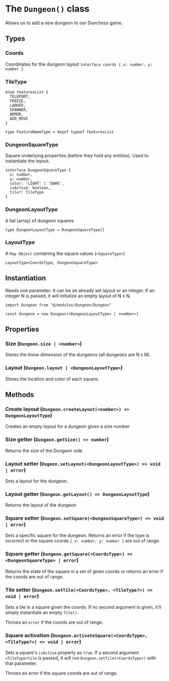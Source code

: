 # The `Dungeon()` class
Allows us to add a new dungeon to our Dunchess game.
## Types
### Coords
Coordinates for the dungeon layout
`interface coords { x: number, y: number }`
### TileType
```
enum featuresList {
  TELEPORT,
  FREEZE,
  LADDER,
  SPAWNER,
  ARMOR,
  ADD_MOVE
}

type FeatureNameType = keyof typeof featuresList
```
### DungeonSquareType
Square underlying properties (before they hold any entities). Used to instantiate the layout.
```
interface DungeonSquareType {
  x: number,
  y: number,
  color: 'LIGHT' | 'DARK',
  isActive: boolean,
  tile?: TileType
}
```
### DungeonLayoutType
A list (array) of dungeon squares

`type DungeonLayoutType = DungeonSquareType[]`
### LayoutType
A `Map Object` containing the square values (`<SquareType>`)

`LayoutType<CoordsType, DungeonSquareType>`
## Instantiation
Needs one parameter. It can be an already set layout or an integer. If an integer N is passed, it will initialize an empty layout of N x N.
```
import Dungeon from "@/modules/Dungeon/Dungeon"

const dungeon = new Dungeon(<DungeonLayoutType> | <number>)
```
## Properties
### Size (`Dungeon.size | <number>`)
Stores the linear dimension of the dungeons (all dungeons are N x N).
### Layout (`Dungeon.layout | <DungeonLayoutType>`)
Stores the location and color of each square.
## Methods
### Create layout (`Dungeon.createLayout(<number>) => DungeonLayoutType`)
Creates an empty layout for a dungeon given a size number
### Size getter (`Dungeon.getSize() => number`)
Returns the size of the Dungeon side
### Layout setter (`Dugeon.setLayout(<DungeonLayoutType>) => void | error`)
Sets a layout for the dungeon.
### Layout getter (`Dungeon.getLayout() => DungeonLayoutType`)
Returns the layout of the dungeon
### Square setter (`Dungeon.setSquare(<DungeonSquareType>) => void | error`)
Sets a specific square for the dungeon. Returns an error if the type is incorrect or the square coords `{ x: number, y: number }` are out of range.
### Square getter (`Dungeon.getSquare(<CoordsType>) => <DungeonSquareType> | error`)
Returns the state of the square in a set of given coords or returns an error if the coords are out of range.
### Tile setter (`Dungeon.setTile(<CoordsType>, <TileType?>) => void | error`)
Sets a tile in a square given the coords. If no second argument is given, it'll simply instantiate an empty `Tile()`.

Throws an `error` if the coords are out of range.
### Square activation (`Dungeon.activateSquare(<CoordsType>, <TileType?>) => void | error`)
Sets a square's `isActive` property as `true`. If a second argument `<TileType>tile` is passed, it will run `Dungeon.setTile(<CoordsType>)` with that parameter. 

Throws an error if the square coords are out of range.
